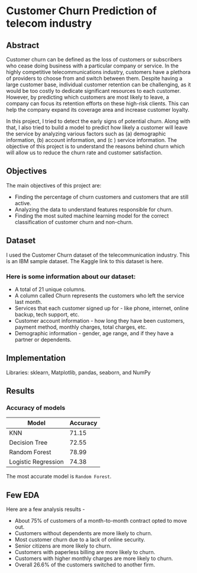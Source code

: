 # Customer Churn Prediction of telecom industry 

## Abstract
Customer churn can be defined as the loss of customers or subscribers who cease doing business with a particular company or service. In the highly competitive telecommunications industry, customers have a plethora of providers to choose from and switch between them. Despite having a large customer base, individual customer retention can be challenging, as it would be too costly to dedicate significant resources to each customer. However, by predicting which customers are most likely to leave, a company can focus its retention efforts on these high-risk clients. This can help the company expand its coverage area and increase customer loyalty.

In this project, I tried to detect the early signs of potential churn. Along with that, I also tried to build a model to predict how likely a customer will leave the service by analyzing various factors such as (a) demographic information, (b) account information, and (c ) service information. The objective of this project is to understand the reasons behind churn which will allow us to reduce the churn rate and customer satisfaction.

## Objectives
The main objectives of this project are:

- Finding the percentage of churn customers and customers that are still active.
- Analyzing the data to understand features responsible for churn.
- Finding the most suited machine learning model for the correct classification of customer churn and non-churn.

## Dataset
I used the Customer Churn dataset of the telecommunication industry. This is an IBM sample dataset. The Kaggle link to this dataset is here. 

### Here is some information about our dataset:
- A total of 21 unique columns.
- A column called Churn represents the customers who left the service last month.
- Services that each customer signed up for - like phone, internet, online backup, tech support, etc.
- Customer account information - how long they have been customers, payment method, monthly charges, total charges, etc.
- Demographic information - gender, age range, and if they have a partner or dependents.

## Implementation
Libraries: sklearn, Matplotlib, pandas, seaborn, and NumPy

## Results

### Accuracy of models

| Model               | Accuracy  |
| ------------------- | --------- |
| KNN                 |   71.15   |
| Decision Tree       |   72.55   |
|	Random Forest       |   78.99   |
| Logistic Regression |   74.38	  |


The most accurate model is `Random Forest`.

## Few EDA

Here are a few analysis results - 
- About 75% of customers of a month-to-month contract opted to move out.
- Customers without dependents are more likely to churn.
- Most customer churn due to a lack of online security.
- Senior citizens are more likely to churn.
- Customers with paperless billing are more likely to churn.
- Customers with higher monthly charges are more likely to churn.
- Overall 26.6% of the customers switched to another firm.
